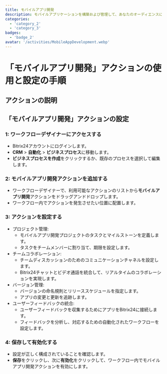 ```yaml
---
title: モバイルアプリ開発
description: モバイルアプリケーションを構築および管理して、あなたのオーディエンスにリーチします。
categories: 
  - 'category_2'
  - 'category_3'
badges: 
  - 'badge_2' 
avatar: '/activities/MobileAppDevelopment.webp'
---
```

# 「モバイルアプリ開発」アクションの使用と設定の手順

## アクションの説明

## **「モバイルアプリ開発」アクションの設定**

### 1: ワークフローデザイナーにアクセスする
- Bitrix24アカウントにログインします。
- **CRM** > **自動化** > **ビジネスプロセス**に移動します。
- **ビジネスプロセスを作成**をクリックするか、既存のプロセスを選択して編集します。

### 2: モバイルアプリ開発アクションを追加する
- ワークフローデザイナーで、利用可能なアクションのリストから**モバイルアプリ開発**アクションをドラッグアンドドロップします。
- ワークフロー内でアクションを発生させたい位置に配置します。

### 3: アクションを設定する
- プロジェクト管理:
  - モバイルアプリ開発プロジェクトのタスクとマイルストーンを定義します。
  - タスクをチームメンバーに割り当て、期限を設定します。
- チームコラボレーション:
  - チームディスカッションのためのコミュニケーションチャネルを設定します。
  - Bitrix24チャットとビデオ通話を統合して、リアルタイムのコラボレーションを実現します。
- バージョン管理:
  - バージョンの命名規則とリリーススケジュールを指定します。
  - アプリの変更と更新を追跡します。
- ユーザーフィードバックの統合:
  - ユーザーフィードバックを収集するためにアプリをBitrix24に接続します。
  - フィードバックを分析し、対応するための自動化されたワークフローを設定します。

### 4: 保存して有効化する
- 設定が正しく構成されていることを確認します。
- **保存**をクリックし、次に**有効化**をクリックして、ワークフロー内でモバイルアプリ開発アクションを有効にします。